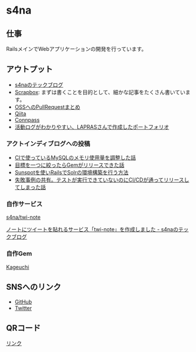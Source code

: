 # s4na

## 仕事

RailsメインでWebアプリケーションの開発を行っています。

## アウトプット

- [s4naのテックブログ](https://s4na.hatenablog.com/)
- [Scrapbox](https://scrapbox.io/s4na/): まずは書くことを目的として、細かな記事をたくさん書いています。
- [OSSへのPullRequestまとめ](https://gist.github.com/s4na/0082c7733b88c64837e5e243e6b07466)
- [Qiita](https://qiita.com/s4na_penguin)
- [Connpass](https://connpass.com/user/s4na_penguin/)
- [活動ログがわかりやすい、LAPRASさんで作成したポートフォリオ](https://lapras.com/public/AJKN4HX)

### アクトインディブログへの投稿

- [CIで使っているMySQLのメモリ使用量を調整した話](https://tech.actindi.net/2021/04/13/181410)
- [目標を一つに絞ったらGemがリリースできた話](https://tech.actindi.net/2021/04/09/230918)
- [Sunspotを使いRailsでSolrの環境構築を行う方法](https://tech.actindi.net/2021/01/22/184415)
- [失敗事例の共有。テストが実行できていないのにCI/CDが通ってリリースしてしまった話](https://tech.actindi.net/2020/09/10/144632)

### 自作サービス

[s4na/twi-note](https://github.com/s4na/twi-note)

[ノートにツイートを貼れるサービス「twi-note」を作成しました - s4naのテックブログ](https://s4na.hatenablog.com/entry/2020/03/02/075358)

### 自作Gem

[Kageuchi](https://rubygems.org/gems/kageuchi)

## SNSへのリンク

<!-- - [Speaker Deck](https://speakerdeck.com/s4na) -->
- [GitHub](https://github.com/s4na)
- [Twitter](https://twitter.com/s4na_penguin)

## QRコード

[リンク](./assets/qr-code.svg)
